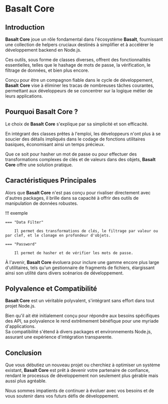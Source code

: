 # **Basalt Core**

## **Introduction**

**Basalt Core** joue un rôle fondamental dans l'écosystème **Basalt**, fournissant une collection de helpers cruciaux destinés à simplifier et à accélérer le développement backend en Node.js.

Ces outils, sous forme de classes diverses, offrent des fonctionnalités essentielles, telles que le hashage de mots de passe, la vérification, le filtrage de données, et bien plus encore.

Conçu pour être un compagnon fiable dans le cycle de développement, **Basalt** **Core** vise à éliminer les tracas de nombreuses tâches courantes, permettant aux développeurs de se concentrer sur la logique métier de leurs applications.


## **Pourquoi Basalt Core ?**

Le choix de **Basalt** **Core** s'explique par sa simplicité et son efficacité.

En intégrant des classes prêtes à l'emploi, les développeurs n'ont plus à se soucier des détails impliqués dans le codage de fonctions utilitaires basiques, économisant ainsi un temps précieux.

Que ce soit pour hasher un mot de passe ou pour effectuer des transformations complexes de clés et de valeurs dans des objets, **Basalt** **Core** offre une solution pratique.

## **Caractéristiques Principales**

Alors que **Basalt Core** n'est pas conçu pour rivaliser directement avec d'autres packages, il brille dans sa capacité à offrir des outils de manipulation de données robustes.

!!! exemple

    === "Data Filter"

        Il permet des transformations de clés, le filtrage par valeur ou par clef, et le clonage en profondeur d'objets.
    
    === "Password"
        
        Il permet de hasher et de vérifier les mots de passe.

À l'avenir, **Basalt Core** évoluera pour inclure une gamme encore plus large d'utilitaires, tels qu'un gestionnaire de fragments de fichiers, élargissant ainsi son utilité dans divers scénarios de développement.


## **Polyvalence et Compatibilité**

**Basalt Core** est un véritable polyvalent, s'intégrant sans effort dans tout projet Node.js.

Bien qu'il ait été initialement conçu pour répondre aux besoins spécifiques des API, sa polyvalence le rend extrêmement bénéfique pour une myriade d'applications.  
Sa compatibilité s'étend à divers packages et environnements Node.js, assurant une expérience d'intégration transparente.

## **Conclusion**

Que vous débutiez un nouveau projet ou cherchiez à optimiser un système existant, **Basalt Core** est prêt à devenir votre partenaire de confiance, rendant le processus de développement non seulement plus gérable mais aussi plus agréable.

Nous sommes impatients de continuer à évoluer avec vos besoins et de vous soutenir dans vos futurs défis de développement.
